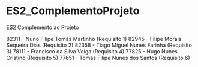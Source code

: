 # ES2_ComplementoProjeto
ES2 Complemento ao Projeto

82311 - Nuno Filipe Tomás Martinho (Requisito 1)
82945	- Filipe Morais Sequeira Dias (Requisito 2)
82358	- Tiago Miguel Nunes Farinha (Requisito 3)
78111 - Francisco da Silva Veiga (Requisito 4)
77825 - Hugo Nunes Cristino (Requisito 5)
77651 - Tomás Filipe Nunes dos Santos (Requisito 6)
